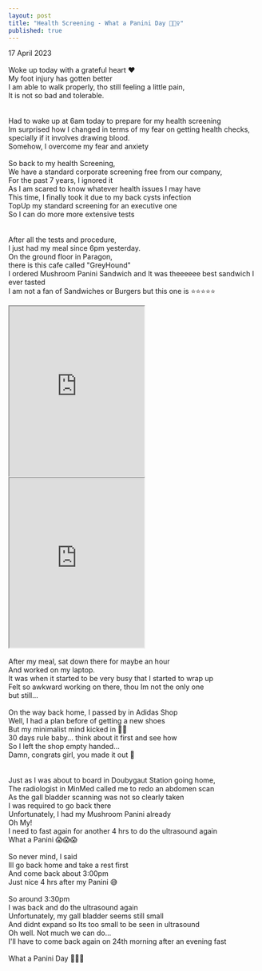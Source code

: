 ```yaml
---
layout: post
title: "Health Screening - What a Panini Day 🤦🏻‍♀"
published: true
---
```

17 April 2023
<br>
<br>
Woke up today with a grateful heart ❤️
<br>
My foot injury has gotten better
<br>
I am able to walk properly, tho still feeling a little pain,
<br>
It is not so bad and tolerable.
<br>
<br>
<br>
Had to wake up at 6am today to prepare for my health screening
<br>
Im surprised how I changed in terms of my fear on getting health checks,
<br>
specially if it involves drawing blood.
<br>
Somehow, I overcome my fear and anxiety
<br>
<br>
So back to my health Screening,
<br>
We have a standard corporate screening free from our company,
<br>
For the past 7 years, I ignored it
<br>
As I am scared to know whatever health issues I may have
<br>
This time, I finally took it due to my back cysts infection
<br>
TopUp my standard screening for an executive one 
<br>
So I can do more more extensive tests
<br>
<br>
<br>
After all the tests and procedure,
<br>
I just had my meal since 6pm yesterday.
<br>
On the ground floor in Paragon, 
<br>
there is this cafe called "GreyHound"
<br>
I ordered Mushroom Panini Sandwich and It was theeeeee best sandwich I ever tasted
<br>
I am not a fan of Sandwiches or Burgers but this one is ⭐⭐⭐⭐⭐
<br>
<iframe src="https://drive.google.com/file/d/1bodlYL8YU45-C-PY8sxUFYY8qa41TjeJ/preview" width="270" height="340" allow="autoplay"></iframe>
<iframe src="https://drive.google.com/file/d/1vLhhmHSTvXzBUWf44u_qf1Hba66hTYR6/preview" width="270" height="340" allow="autoplay"></iframe>
<br>
<br>
After my meal, sat down there for maybe an hour
<br>
And worked on my laptop.
<br>
It was when it started to be very busy that I started to wrap up
<br>
Felt so awkward working on there, thou Im not the only one
<br>
but still...
<br>
<br>
On the way back home, I passed by in Adidas Shop
<br>
Well, I had a plan before of getting a new shoes
<br>
But my minimalist mind kicked in 🙌🏼
<br>
30 days rule baby... think about it first and see how
<br>
So I left the shop empty handed...
<br>
Damn, congrats girl, you made it out 🥳
<br>
<br>
<br>
Just as I was about to board in Doubygaut Station going home,
<br>
The radiologist in MinMed called me to redo an abdomen scan
<br>
As the gall bladder scanning was not so clearly taken
<br>
I was required to go back there
<br>
Unfortunately, I had my Mushroom Panini already
<br>
Oh My!
<br>
I need to fast again for another 4 hrs to do the ultrasound again
<br>
What a Panini 😱😱😱
<br>
<br>
So never mind, I said
<br>
Ill go back home and take a rest first
<br>
And come back about 3:00pm
<br>
Just nice 4 hrs after my Panini 😅
<br>
<br>
So around 3:30pm
<br>
I was back and do the ultrasound again
<br>
Unfortunately, my gall bladder seems still small
<br>
And didnt expand so Its too small to be seen in ultrasound
<br>
Oh well. Not much we can do...
<br>
I'll have to come back again on 24th morning after an evening fast
<br>
<br>
What a Panini Day 🤦🏻‍♀️

